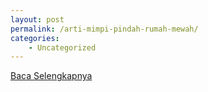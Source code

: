 ```yaml
---
layout: post
permalink: /arti-mimpi-pindah-rumah-mewah/
categories:
    - Uncategorized
---
```


[Baca Selengkapnya](/08)